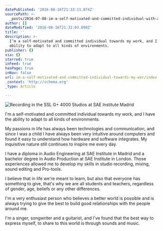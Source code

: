 ```yaml
---
datePublished: '2016-08-16T21:33:11.874Z'
sourcePath: >-
  _posts/2016-07-08-im-a-self-motivated-and-committed-individual-with-an-abilit.md
author: []
dateModified: '2016-08-16T21:32:03.090Z'
title: ''
description: >-
  I’m a self-motivated and committed individual towards my work, and I have the
  ability to adapt to all kinds of environments.
publisher: {}
via: {}
starred: true
inFeed: true
hasPage: true
inNav: false
url: im-a-self-motivated-and-committed-individual-towards-my-wor/index.html
_context: 'http://schema.org'
_type: Article

---
```

![Recording in the SSL G+ 4000 Studios at SAE Institute Madrid](https://the-grid-user-content.s3-us-west-2.amazonaws.com/58491cdc-2f95-4c53-abf4-e3febe150ed7.jpg)

I'm a self-motivated and committed individual towards my work, and I have the ability to adapt to all kinds of environments.

My passions in life has always been technologies and communication, and since I was a child I have always been very intuitive around computers and found it easy to understand how hardware and software integrates. My inquisitive nature still continues to inspire me every day.

I have a diploma in Audio Engineering at SAE Institute in Madrid and a bachelor degree in Audio Production at SAE Institute in London. Those experiences allowed me to develop my skills in studio recording, mixing, sound editing and Pro-tools.

I believe that in life we're meant to learn, but also that everyone has something to give, that's why we are all students and teachers, regardless of gender, age, beliefs or any other differences.

I'm a very enthusiast person who believes a better world is possible and is always trying to give the best to build good relationships with the people around me.

I'm a singer, songwriter and a guitarist, and I've found that the best way to express myself, to share to this world is through sounds and music.